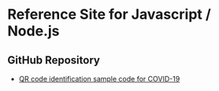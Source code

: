 # Reference Site for Javascript / Node.js 

## GitHub Repository 

- [QR code identification sample code for COVID-19](https://github.com/LAB-MI/deplacement-covid-19)
